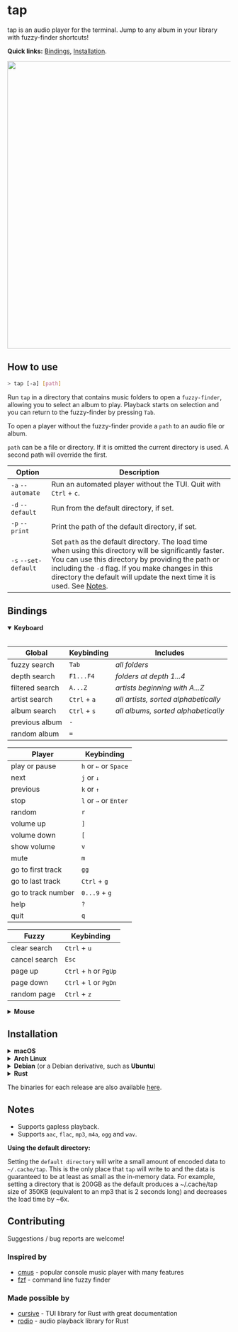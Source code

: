 # tap

tap is an audio player for the terminal. Jump to any album in your library with fuzzy-finder shortcuts!

**Quick links:** [Bindings](#bindings), [Installation](#installation).

<img src="https://github.com/timdubbins/tap/blob/master/doc/tap_screenshot.png" width="650"/>

## How to use
```bash
> tap [-a] [path]
```
Run `tap` in a directory that contains music folders to open a `fuzzy-finder`, allowing you to select an album to play. Playback starts on selection and you can return to the fuzzy-finder by pressing `Tab`.

To open a player without the fuzzy-finder provide a `path` to an audio file or album.

`path` can be a file or directory. If it is omitted the current directory is used. A second path will override the first.

Option                  | Description
---                     |---
`-a` `--automate`       | Run an automated player without the TUI. Quit with `Ctrl` + `c`.
`-d` `--default`        | Run from the default directory, if set.
`-p` `--print`          | Print the path of the default directory, if set.
`-s` `--set-default`    | Set `path` as the default directory. The load time when using this directory will be significantly faster. You can use this directory by providing the path or including the `-d` flag. If you make changes in this directory the default will update the next time it is used. See [Notes](#notes).

## Bindings

<details open>
<summary><b>Keyboard</b></summary>
<br>

Global              | Keybinding    | Includes
---                 |---            |---
fuzzy search        | `Tab`         | <i>all folders</i>
depth search        | `F1...F4`     | <i>folders at depth 1...4</i>
filtered search     | `A...Z`       | <i>artists beginning with A...Z</i>
artist search       | `Ctrl` + `a`  | <i>all artists, sorted alphabetically</i>
album search        | `Ctrl` + `s`  | <i>all albums, sorted alphabetically</i>
previous album      | `-`           |
random album        | `=`           |

Player              | Keybinding
---                 |---
play or pause       | `h` or <kbd>&larr;</kbd> or `Space`
next                | `j` or <kbd>&darr;</kbd>
previous            | `k` or <kbd>&uarr;</kbd>
stop                | `l` or <kbd>&rarr;</kbd> or `Enter`
random              | `r`
volume up           | `]`
volume down         | `[`
show volume         | `v`
mute                | `m`
go to first track   | `gg`
go to last track    | `Ctrl` + `g`
go to track number  | `0...9` + `g`
help                | `?`
quit                | `q`

Fuzzy               | Keybinding
---                 |---
clear search        | `Ctrl` + `u`
cancel search       | `Esc`
page up             | `Ctrl` + `h` or `PgUp`
page down           | `Ctrl` + `l` or `PgDn`
random page         | `Ctrl` + `z`

</details>

<details>
<summary><b>Mouse</b></summary>
<br>

Global              | Keybinding
---                 |---
fuzzy search        | `Middle Button`

Player              | Keybinding
---                 |---
play or pause       | `Left Button`
next / previous     | `Scroll`
stop                | `Right Button`
select              | `Left Button`

Fuzzy               | Keybinding
---                 |---
cancel search       | `Right Button`
scroll              | `Scroll`
select              | `Left Button`

</details>

## Installation

<details>
<summary><b>macOS</b></summary>
<br>
You can install with <a href="https://brew.sh/">Homebrew</a>:

```bash
> brew install timdubbins/tap/tap
> tap --version
0.4.5
```

</details>


<details>
<summary><b>Arch Linux</b></summary>
<br>

You can install with an <a href="https://wiki.archlinux.org/title/AUR_helpers">AUR helper</a>,
such as <a href="https://github.com/Jguer/yay">yay</a>:

```bash
> yay -S tap
> tap --version
0.4.5
```
The AUR package is available <a href="https://aur.archlinux.org/packages/tap">here</a>.
<br>
</details>


<details>
<summary><b>Debian</b> (or a Debian derivative, such as <b>Ubuntu</b>)</summary>
<br>

You can install with a binary <code>.deb</code> file provided in each <a href="https://github.com/timdubbins/tap/releases/tag/v0.4.5">tap release</a>:

```bash
> curl -LO https://github.com/timdubbins/tap/releases/download/v0.4.5/tap_0.4.5_amd64.deb
> sudo dpkg -i tap_0.4.5_amd64.deb
> tap --version
0.4.5
```

</details>

<details>
<summary><b>Rust</b></summary>
<br>

To compile from source, first you need a <a href="https://www.rust-lang.org/learn/get-started">Rust installation</a> (if you don't have one) and then you can use <a href="https://github.com/rust-lang/cargo">cargo</a>:

```bash
> git clone https://github.com/timdubbins/tap
> cd tap
> cargo install --path .
> tap --version
0.4.5
```

</details>

The binaries for each release are also available [here](https://github.com/timdubbins/tap/releases/tag/v0.4.5).

## Notes

- Supports gapless playback.
- Supports `aac`, `flac`, `mp3`, `m4a`, `ogg` and `wav`.

**Using the default directory:**

Setting the `default directory` will write a small amount of encoded data to `~/.cache/tap`. This is the only place that `tap` will write to and the data is guaranteed to be at least as small as the in-memory data. For example, setting a directory that is 200GB as the default produces a ~/.cache/tap size of 350KB (equivalent to an mp3 that is 2 seconds long) and decreases the load time by ~6x.

## Contributing

Suggestions / bug reports are welcome!

### Inspired by

- [cmus](https://github.com/cmus/cmus) - popular console music player with many features
- [fzf](https://github.com/junegunn/fzf) - command line fuzzy finder

### Made possible by

- [cursive](https://github.com/gyscos/cursive) - TUI library for Rust with great documentation
- [rodio](https://github.com/RustAudio/rodio) - audio playback library for Rust
